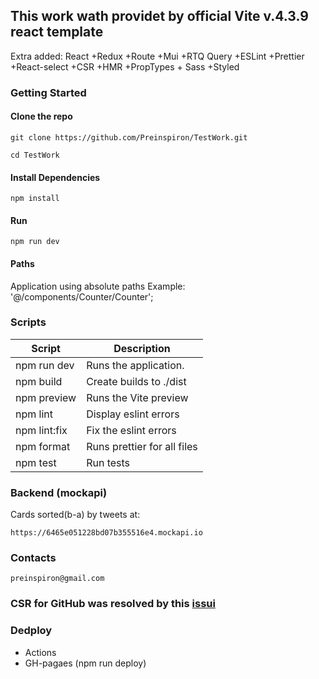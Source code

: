## This work wath providet by official Vite v.4.3.9 react template

Extra added:  React +Redux +Route +Mui +RTQ Query +ESLint +Prettier +React-select +CSR +HMR +PropTypes + Sass +Styled



### Getting Started

#### Clone the repo

```
git clone https://github.com/Preinspiron/TestWork.git
```

```
cd TestWork
```

#### Install Dependencies

```
npm install
```

#### Run

```
npm run dev
```

#### Paths

Application using absolute paths
Example: '@/components/Counter/Counter';



### Scripts

| Script        | Description                        |
| ------------- | ---------------------------------- |
| npm run dev   | Runs the application.              |
| npm build     | Create builds to ./dist            |
| npm preview   | Runs the Vite preview              |
| npm lint      | Display eslint errors              |
| npm lint:fix  | Fix the eslint errors              |
| npm format    | Runs prettier for all files        |
| npm test      | Run tests                          |


### Backend (mockapi)

 Cards sorted(b-a) by tweets at:
```
https://6465e051228bd07b355516e4.mockapi.io
```

### Contacts

```
preinspiron@gmail.com 
```

### CSR for GitHub was resolved by this [issui](https://github.com/rafgraph/spa-github-pages)


### Dedploy 

- Actions
- GH-pagaes (npm run deploy)
